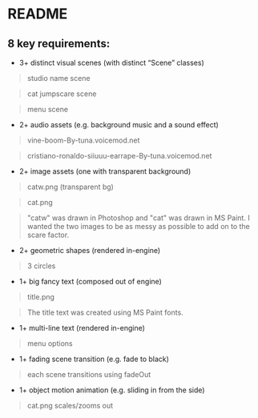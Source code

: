 # README

## 8 key requirements:

- 3+ distinct visual scenes (with distinct “Scene” classes)
> studio name scene

> cat jumpscare scene

> menu scene

- 2+ audio assets (e.g. background music and a sound effect)
> vine-boom-By-tuna.voicemod.net

> cristiano-ronaldo-siiuuu-earrape-By-tuna.voicemod.net

- 2+ image assets (one with transparent background)
> catw.png (transparent bg)

> cat.png

> "catw" was drawn in Photoshop and "cat" was drawn in MS Paint. I wanted the two images to be as messy as possible to add on to the scare factor.

- 2+ geometric shapes (rendered in-engine)
> 3 circles

- 1+ big fancy text (composed out of engine)
> title.png

> The title text was created using MS Paint fonts.

- 1+ multi-line text (rendered in-engine)
> menu options

- 1+ fading scene transition (e.g. fade to black)
> each scene transitions using fadeOut

- 1+ object motion animation (e.g. sliding in from the side)
> cat.png scales/zooms out

